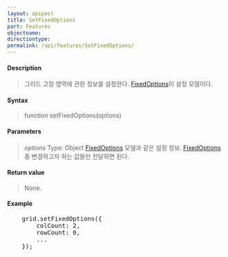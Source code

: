 ```yaml
---
layout: apipost
title: SetFixedOptions
part: Features
objectname: 
directiontype: 
permalink: /api/features/SetFixedOptions/
---
```



#### Description

> 그리드 고정 영역에 관한 정보를 설정한다. [FixedOptions](/api/features/)이 설정 모델이다.

#### Syntax

> function setFixedOptions(options)

#### Parameters

> *options*
> Type: Object
> [FixedOptions](/api/features/) 모델과 같은 설정 정보. [FixedOptions](/api/features/) 중 변경하고자 하는 값들만 전달하면 된다.  

#### Return value

> None.

#### Example

<pre class="prettyprint">
    grid.setFixedOptions({
        colCount: 2,
        rowCount: 0,
        ...
    });
</pre>

